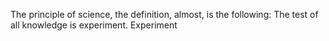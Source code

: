 The principle of science, the definition, almost, is the following: The test of all knowledge is experiment. Experiment


